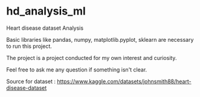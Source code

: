 # hd_analysis_ml

Heart disease dataset Analysis

Basic libraries like pandas, numpy, matplotlib.pyplot, sklearn are necessary to run this project.

The project is a project conducted for my own interest and curiosity.

Feel free to ask me any question if something isn't clear.

Source for dataset : https://www.kaggle.com/datasets/johnsmith88/heart-disease-dataset

